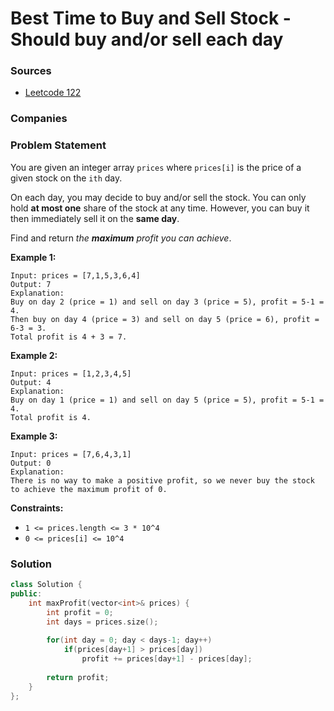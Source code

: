 # Best Time to Buy and Sell Stock - Should buy and/or sell each day

### Sources

* [Leetcode 122](https://leetcode.com/problems/best-time-to-buy-and-sell-stock-ii/)

### Companies

### Problem Statement

You are given an integer array `prices` where `prices[i]` is the price of a given stock on the `ith` day.

On each day, you may decide to buy and/or sell the stock. You can only hold **at most one** share of the stock at any time. However, you can buy it then immediately sell it on the **same day**.

Find and return _the **maximum** profit you can achieve_.

**Example 1:**

```text
Input: prices = [7,1,5,3,6,4]
Output: 7
Explanation: 
Buy on day 2 (price = 1) and sell on day 3 (price = 5), profit = 5-1 = 4.
Then buy on day 4 (price = 3) and sell on day 5 (price = 6), profit = 6-3 = 3.
Total profit is 4 + 3 = 7.
```

**Example 2:**

```text
Input: prices = [1,2,3,4,5]
Output: 4
Explanation: 
Buy on day 1 (price = 1) and sell on day 5 (price = 5), profit = 5-1 = 4.
Total profit is 4.
```

**Example 3:**

```text
Input: prices = [7,6,4,3,1]
Output: 0
Explanation: 
There is no way to make a positive profit, so we never buy the stock to achieve the maximum profit of 0.
```

**Constraints:**

* `1 <= prices.length <= 3 * 10^4`
* `0 <= prices[i] <= 10^4`

### Solution

```cpp
class Solution {
public:
    int maxProfit(vector<int>& prices) {
        int profit = 0;
        int days = prices.size();
        
        for(int day = 0; day < days-1; day++)
            if(prices[day+1] > prices[day])
                profit += prices[day+1] - prices[day];
        
        return profit;
    }
};
```

